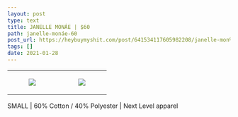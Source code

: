 ```yaml
---
layout: post
type: text
title: JANELLE MONÁE | $60
path: janelle-monáe-60
post_url: https://heybuymyshit.com/post/641534117605982208/janelle-mon%C3%A1e-60
tags: []
date: 2021-01-28
---
```




<table style="width:100%;"><tr><td style="vertical-align:top;">
      <figure class="tmblr-full" data-orig-height="2048" data-orig-width="1365" data-orig-src="https://concertshirts.netlify.app/shirts/0416/0416-01.jpg"><img src="https://64.media.tumblr.com/2f2b77ad640bf79b865212f737c80438/58d9376addd62f95-93/s540x810/5882b0ca2621b54a088ca0f0613aed68313dc24e.jpg" data-orig-height="2048" data-orig-width="1365" data-orig-src="https://concertshirts.netlify.app/shirts/0416/0416-01.jpg"/></figure></td>
    <td style="vertical-align:top;">
      <figure class="tmblr-full" data-orig-height="2048" data-orig-width="1365" data-orig-src="https://concertshirts.netlify.app/shirts/0416/0416-02.jpg"><img src="https://64.media.tumblr.com/17541fa7e8cab6f0be54ea383d0bfa9a/58d9376addd62f95-eb/s540x810/8137ec39a55c4749afc5ce7ff0bb9dfb3567c833.jpg" data-orig-height="2048" data-orig-width="1365" data-orig-src="https://concertshirts.netlify.app/shirts/0416/0416-02.jpg"/></figure></td>
  </tr></table><p>
  SMALL | 60% Cotton / 40% Polyester | Next Level apparel
</p>
